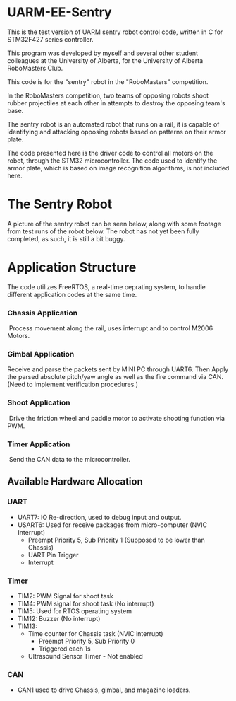 # UARM-EE-Sentry

This is the test version of UARM sentry robot control code, written in C for STM32F427 series controller. 

This program was developed by myself and several other student colleagues at the University of Alberta, for the University of Alberta RoboMasters Club.

This code is for the "sentry" robot in the "RoboMasters" competition.  

In the RoboMasters competition, two teams of opposing robots shoot rubber projectiles at each other in attempts to destroy the opposing team's base.

The sentry robot is an automated robot that runs on a rail, it is capable of identifying and attacking opposing robots based on patterns on their armor plate.

The code presented here is the driver code to control all motors on the robot, through the STM32 microcontroller. The code used to identify the armor plate, which is based on image recognition algorithms, is not included here.


# The Sentry Robot
A picture of the sentry robot can be seen below, along with some footage from test runs of the robot below. The robot has not yet been fully completed, as such, it is still a bit buggy.


# Application Structure

The code utilizes FreeRTOS, a real-time oeprating system, to handle different application codes at the same time.

### Chassis Application 

​	Process movement along the rail, uses interrupt and  to control M2006 Motors.

### Gimbal Application

​Receive and parse the packets sent by MINI PC through UART6. Then Apply the parsed absolute pitch/yaw angle as well as the fire command via CAN. (Need to implement verification procedures.)

### Shoot Application

​	Drive the friction wheel and paddle motor to activate shooting function via PWM.

### Timer Application

​	Send the CAN data to the microcontroller.



## Available Hardware Allocation

### UART

* UART7: IO Re-direction, used to debug input and output.
* USART6: Used for receive packages from micro-computer (NVIC Interrupt)
  * Preempt Priority 5, Sub Priority 1 (Supposed to be lower than Chassis)
  * UART Pin Trigger
  * Interrupt

### Timer

* TIM2: PWM Signal for shoot task
* TIM4: PWM signal for shoot task (No interrupt)
* TIM5: Used for RTOS operating system
* TIM12: Buzzer (No interrupt)
* TIM13: 
  * Time counter for Chassis task (NVIC interrupt)
    * Preempt Priority 5, Sub Priority 0
    * Triggered each 1s
  * Ultrasound Sensor Timer - Not enabled

### CAN

* CAN1 used to drive Chassis, gimbal, and magazine loaders.